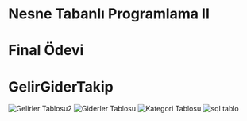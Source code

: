 # Nesne Tabanlı Programlama II

# Final Ödevi

# GelirGiderTakip

![Gelirler Tablosu2](https://github.com/SuleGungoren27/GelirGiderTakipProgrami/assets/171801064/e99a084f-8e4d-48fd-b2c2-cf237304cc18)
![Giderler Tablosu](https://github.com/SuleGungoren27/GelirGiderTakipProgrami/assets/171801064/5da7eb9c-3f61-44c0-a99e-5228fff65bd2)
![Kategori Tablosu](https://github.com/SuleGungoren27/GelirGiderTakipProgrami/assets/171801064/a42ebbed-d536-4c7e-a77b-2837196216e7)
![sql tablo](https://github.com/SuleGungoren27/GelirGiderTakipProgrami/assets/171801064/1d8518f5-6e42-45ea-8dd0-425b97263e72)
